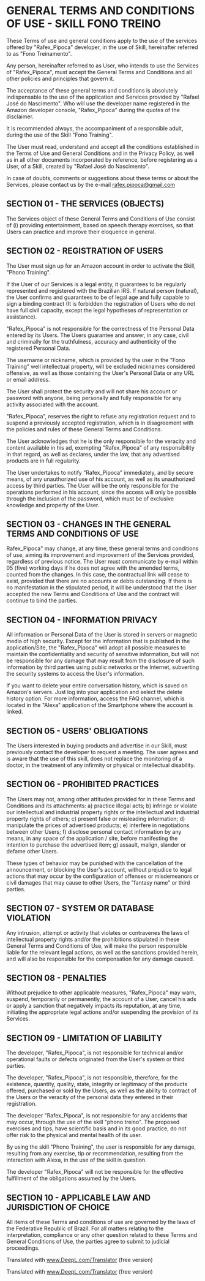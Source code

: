 # GENERAL TERMS AND CONDITIONS OF USE - SKILL FONO TREINO

These Terms of use and general conditions apply to the use of the services offered by "Rafex_Pipoca" developer, in the use of Skill, hereinafter referred to as "Fono Treinamento".


Any person, hereinafter referred to as User, who intends to use the Services of "Rafex_Pipoca", must accept the General Terms and Conditions and all other policies and principles that govern it.

The acceptance of these general terms and conditions is absolutely indispensable to the use of the application and Services provided by "Rafael José do Nascimento". Who will use the developer name registered in the Amazon developer console, "Rafex_Pipoca" during the quotes of the disclaimer.

It is recommended always, the accompaniment of a responsible adult, during the use of the Skill "Fono Training".


The User must read, understand and accept all the conditions established in the Terms of Use and General Conditions and in the Privacy Policy, as well as in all other documents incorporated by reference, before registering as a User, of a Skill, created by "Rafael José do Nascimento".

In case of doubts, comments or suggestions about these terms or about the Services, please contact us by the e-mail rafex.pipoca@gmail.com


## SECTION 01 - THE SERVICES (OBJECTS)

The Services object of these General Terms and Conditions of Use consist of (i) providing entertainment, based on speech therapy exercises, so that Users can practice and improve their eloquence in general.

## SECTION 02 - REGISTRATION OF USERS

The User must sign up for an Amazon account in order to activate the Skill, "Phono Training".

If the User of our Services is a legal entity, it guarantees to be regularly represented and registered with the Brazilian IRS. If natural person (natural), the User confirms and guarantees to be of legal age and fully capable to sign a binding contract (It is forbidden the registration of Users who do not have full civil capacity, except the legal hypotheses of representation or assistance).

"Rafex_Pipoca" is not responsible for the correctness of the Personal Data entered by its Users. The Users guarantee and answer, in any case, civil and criminally for the truthfulness, accuracy and authenticity of the registered Personal Data.

The username or nickname, which is provided by the user in the "Fono Training" well intellectual property, will be excluded nicknames considered offensive, as well as those containing the User's Personal Data or any URL or email address.

The User shall protect the security and will not share his account or password with anyone, being personally and fully responsible for any activity associated with the account.

"Rafex_Pipoca", reserves the right to refuse any registration request and to suspend a previously accepted registration, which is in disagreement with the policies and rules of these General Terms and Conditions.

The User acknowledges that he is the only responsible for the veracity and content available in his ad, exempting "Rafex_Pipoca" of any responsibility in that regard, as well as declares, under the law, that any advertised products are in full regularity.

The User undertakes to notify "Rafex_Pipoca" immediately, and by secure means, of any unauthorized use of his account, as well as its unauthorized access by third parties. The User will be the only responsible for the operations performed in his account, since the access will only be possible through the inclusion of the password, which must be of exclusive knowledge and property of the User. 

## SECTION 03 - CHANGES IN THE GENERAL TERMS AND CONDITIONS OF USE

Rafex_Pipoca" may change, at any time, these general terms and conditions of use, aiming its improvement and improvement of the Services provided, regardless of previous notice. The User must communicate by e-mail within 05 (five) working days if he does not agree with the amended terms, counted from the changes. In this case, the contractual link will cease to exist, provided that there are no accounts or debts outstanding. If there is no manifestation in the stipulated period, it will be understood that the User accepted the new Terms and Conditions of Use and the contract will continue to bind the parties.

## SECTION 04 - INFORMATION PRIVACY

All information or Personal Data of the User is stored in servers or magnetic media of high security. Except for the information that is published in the application/Site, the "Rafex_Pipoca" will adopt all possible measures to maintain the confidentiality and security of sensitive information, but will not be responsible for any damage that may result from the disclosure of such information by third parties using public networks or the Internet, subverting the security systems to access the User's information.

If you want to delete your entire conversation history, which is saved on Amazon's servers. Just log into your application and select the delete history option.
For more information, access the FAQ channel, which is located in the "Alexa" application of the Smartphone where the account is linked.



## SECTION 05 - USERS' OBLIGATIONS

The Users interested in buying products and advertise in our Skill, must previously contact the developer to request a meeting. 
The user agrees and is aware that the use of this skill, does not replace the monitoring of a doctor, in the treatment of any infirmity or physical or intellectual disability.

## SECTION 06 - PROHIBITED PRACTICES

The Users may not, among other attitudes provided for in these Terms and Conditions and its attachments: a) practice illegal acts; b) infringe or violate our intellectual and industrial property rights or the intellectual and industrial property rights of others; c) present false or misleading information; d) manipulate the prices of advertised products; e) interfere in negotiations between other Users; f) disclose personal contact information by any means, in any space of the application / site, before manifesting the intention to purchase the advertised item; g) assault, malign, slander or defame other Users.

These types of behavior may be punished with the cancellation of the announcement, or blocking the User's account, without prejudice to legal actions that may occur by the configuration of offenses or misdemeanors or civil damages that may cause to other Users, the "fantasy name" or third parties.

## SECTION 07 - SYSTEM OR DATABASE VIOLATION

Any intrusion, attempt or activity that violates or contravenes the laws of intellectual property rights and/or the prohibitions stipulated in these General Terms and Conditions of Use, will make the person responsible liable for the relevant legal actions, as well as the sanctions provided herein, and will also be responsible for the compensation for any damage caused.

## SECTION 08 - PENALTIES

Without prejudice to other applicable measures, "Rafex_Pipoca" may warn, suspend, temporarily or permanently, the account of a User, cancel his ads or apply a sanction that negatively impacts its reputation, at any time, initiating the appropriate legal actions and/or suspending the provision of its Services.

## SECTION 09 - LIMITATION OF LIABILITY

The developer, "Rafex_Pipoca", is not responsible for technical and/or operational faults or defects originated from the User's system or third parties.

The developer, "Rafex_Pipoca", is not responsible, therefore, for the existence, quantity, quality, state, integrity or legitimacy of the products offered, purchased or sold by the Users, as well as the ability to contract of the Users or the veracity of the personal data they entered in their registration. 

The developer "Rafex_Pipoca", is not responsible for any accidents that may occur, through the use of the skill "phono treino". The proposed exercises and tips, have scientific basis and in its good practice, do not offer risk to the physical and mental health of its user.

By using the skill "Phono Training", the user is responsible for any damage, resulting from any exercise, tip or recommendation, resulting from the interaction with Alexa, in the use of the skill in question.

The developer "Rafex_Pipoca" will not be responsible for the effective fulfillment of the obligations assumed by the Users. 

## SECTION 10 - APPLICABLE LAW AND JURISDICTION OF CHOICE

 All items of these Terms and conditions of use are governed by the laws of the Federative Republic of Brazil. For all matters relating to the interpretation, compliance or any other question related to these Terms and General Conditions of Use, the parties agree to submit to judicial proceedings.


Translated with www.DeepL.com/Translator (free version)


Translated with www.DeepL.com/Translator (free version)
